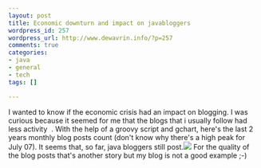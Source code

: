 ```yaml
--- 
layout: post
title: Economic downturn and impact on javabloggers
wordpress_id: 257
wordpress_url: http://www.dewavrin.info/?p=257
comments: true
categories: 
- java
- general
- tech
tags: []

---
```

I wanted to know if the economic crisis had an impact on blogging. I was curious because it seemed for me that the blogs that i usually follow had less activity  . With the help of a groovy script and gchart, here's the last 2 years monthly blog posts count (don't know why there's a high peak for July 07). It seems that, so far, java bloggers still post.![](http://chart.apis.google.com/chart?cht=lc&chs=600x500&chtt=Javablogs+monthly+posts+count%20+%7C+since+01-01-2007+to+01-02-2009&chxt=x,y&chxr=1,0,15000&chds=0,15000&chd=t:4224,4133,4758,4474,5561,4933,14719,5155,4515,5301,5047,4862,5341,3975,5278,3826,5527,4271,4471,4305,4548,4480,4347,4993,4520&chxl=0:%7C1-07%7C2%7C3%7C4%7C5%7C6%7C7%7C8%7C9%7C10%7C11%7C12%7C1-08%7C2%7C3%7C4%7C5%7C6%7C7%7C8%7C9%7C10%7C11%7C12%7C1-09)
For the quality of the blog posts that's another story but my blog is not a good example ;-)
